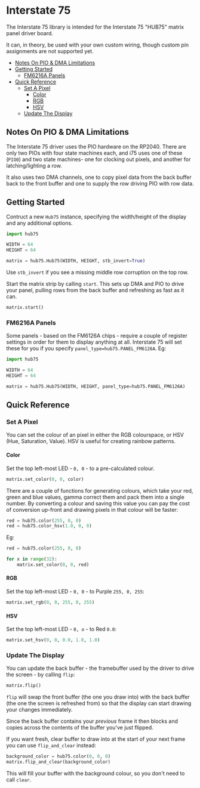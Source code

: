 # Interstate 75 <!-- omit in toc -->

The Interstate 75 library is intended for the Interstate 75 "HUB75" matrix panel driver board.

It can, in theory, be used with your own custom wiring, though custom pin assignments are not supported yet.

- [Notes On PIO & DMA Limitations](#notes-on-pio--dma-limitations)
- [Getting Started](#getting-started)
  - [FM6216A Panels](#fm6216a-panels)
- [Quick Reference](#quick-reference)
  - [Set A Pixel](#set-a-pixel)
    - [Color](#color)
    - [RGB](#rgb)
    - [HSV](#hsv)
  - [Update The Display](#update-the-display)

## Notes On PIO & DMA Limitations

The Interstate 75 driver uses the PIO hardware on the RP2040. There are only two PIOs with four state machines each, and i75 uses one of these (`PIO0`) and two state machines- one for clocking out pixels, and another for latching/lighting a row.

It also uses two DMA channels, one to copy pixel data from the back buffer back to the front buffer and one to supply the row driving PIO with row data.

## Getting Started

Contruct a new `Hub75` instance, specifying the width/height of the display and any additional options.

```python
import hub75

WIDTH = 64
HEIGHT = 64

matrix = hub75.Hub75(WIDTH, HEIGHT, stb_invert=True)
```

Use `stb_invert` if you see a missing middle row corruption on the top row.

Start the matrix strip by calling `start`. This sets up DMA and PIO to drive your panel, pulling rows from the back buffer and refreshing as fast as it can.

```python
matrix.start()
```

### FM6216A Panels

Some panels - based on the FM6126A chips - require a couple of register settings in order for them to display anything at all. Interstate 75 will set these for you if you specify `panel_type=hub75.PANEL_FM6126A`. Eg:

```python
import hub75

WIDTH = 64
HEIGHT = 64

matrix = hub75.Hub75(WIDTH, HEIGHT, panel_type=hub75.PANEL_FM6126A)
```

## Quick Reference

### Set A Pixel

You can set the colour of an pixel in either the RGB colourspace, or HSV (Hue, Saturation, Value). HSV is useful for creating rainbow patterns.

#### Color

Set the top left-most LED - `0, 0` - to a pre-calculated colour.

```python
matrix.set_color(0, 0, color)
```

There are a couple of functions for generating colours, which take your red, green and blue values, gamma correct them and pack them into a single number. By converting a colour and saving this value you can pay the cost of conversion up-front and drawing pixels in that colour will be faster:

```python
red = hub75.color(255, 0, 0)
red = hub75.color_hsv(1.0, 0, 0)
```

Eg:

```python
red = hub75.color(255, 0, 0)

for x in range(32):
    matrix.set_color(0, 0, red)
```

#### RGB

Set the top left-most LED - `0, 0` - to Purple `255, 0, 255`:

```python
matrix.set_rgb(0, 0, 255, 0, 255)
```

#### HSV

Set the top left-most LED - `0, o` - to Red `0.0`:

```python
matrix.set_hsv(0, 0, 0.0, 1.0, 1.0)
```

### Update The Display

You can update the back buffer - the framebuffer used by the driver to drive the screen - by calling `flip`:

```python
matrix.flip()
```

`flip` will swap the front buffer (the one you draw into) with the back buffer (the one the screen is refreshed from) so that the display can start drawing your changes immediately.

Since the back buffer contains your *previous* frame it then blocks and copies across the contents of the buffer you've just flipped.

If you want fresh, clear buffer to draw into at the start of your next frame you can use `flip_and_clear` instead:

```python
background_color = hub75.color(0, 0, 0)
matrix.flip_and_clear(background_color)
```

This will fill your buffer with the background colour, so you don't need to call `clear`.
